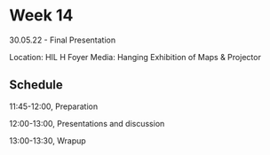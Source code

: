# Week 14

30.05.22 - Final Presentation
  
Location: HIL H Foyer
Media: Hanging Exhibition of Maps & Projector

## Schedule
11:45-12:00, Preparation 

12:00-13:00, Presentations and discussion

13:00-13:30, Wrapup

